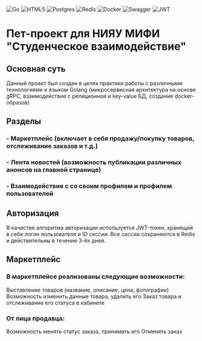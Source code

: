 ![Go](https://img.shields.io/badge/go-%2300ADD8.svg?style=for-the-badge&logo=go&logoColor=white) ![HTML5](https://img.shields.io/badge/html5-%23E34F26.svg?style=for-the-badge&logo=html5&logoColor=white) ![Postgres](https://img.shields.io/badge/postgres-%23316192.svg?style=for-the-badge&logo=postgresql&logoColor=white) ![Redis](https://img.shields.io/badge/redis-%23DD0031.svg?style=for-the-badge&logo=redis&logoColor=white) ![Docker](https://img.shields.io/badge/docker-%230db7ed.svg?style=for-the-badge&logo=docker&logoColor=white) ![Swagger](https://img.shields.io/badge/-Swagger-%23Clojure?style=for-the-badge&logo=swagger&logoColor=white) ![JWT](https://img.shields.io/badge/JWT-black?style=for-the-badge&logo=JSON%20web%20tokens)

# Пет-проект для НИЯУ МИФИ "Студенческое взаимодействие"

## Основная суть
Данный проект был создан в целях практики работы с различными технологиями и языком Golang (микросервисная архитектура на основе gRPC, взаимодействие с реляционной и key-value БД, создание docker-образов)

## Разделы
### - Маркетплейс (включает в себя продажу/покупку товаров, отслеживание заказов и т.д.)
### - Лента новостей (возможность публикации различных анонсов на главной странице)
### - Взаимодействие с со своим профилем и профилем пользователей

## Авторизация
В качестве алгоритма авторизации используется JWT-токен, хранящий в себе логин пользователя и ID сессии. Все сессии сохраняются в Redis и действительны в течение 3-ёх дней.

## Маркетплейс
### В маркетплейсе реализованы следующие возможности:
Выставление товаров (название, описание, цена, фотографии)
Возможность изменить данные товара, удалить его
Заказ товара и отслеживание его статуса в кабинете

### От лица продавца:
Возможность менять статус заказа, принимать его
Отменять заказ
